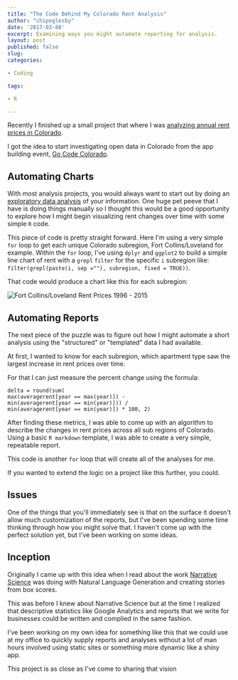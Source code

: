 ```yaml
---
title: "The Code Behind My Colorado Rent Analysis"
author: "chipoglesby"
date: '2017-03-08'
excerpt: Examining ways you might automate reporting for analysis.
layout: post
published: false
slug:
categories:

- Coding

tags:

- R

---
```


Recently I finished up a small project that where I was [analyzing annual rent
prices in Colorado](http://www.chipoglesby.com/coloradoRent/).

I got the idea to start investigating open data in Colorado from the app
building event, [Go Code Colorado](http://gocode.colorado.gov/).

## Automating Charts
With most analysis projects, you would always want to start out by doing an
[exploratory data analysis](https://en.wikipedia.org/wiki/Exploratory_data_analysis)
of your information. One huge pet peeve that I have is doing things manually so
I thought this would be a good opportunity to explore how I might begin visualizing
rent changes over time with some simple `R` code.

<script src="http://gist-it.appspot.com/https://github.com/chipoglesby/coloradoRent/blob/master/code/plots/plots.R"></script>

This piece of code is pretty straight forward. Here I'm using a very simple
`for` loop to get each unique Colorado subregion, Fort Collins/Loveland for
example. Within the `for` loop, I've using `dplyr` and `ggplot2` to build a simple
line chart of rent with a `grepl` `filter` for the specific `i` subregion like:
`filter(grepl(paste(i, sep =""), subregion, fixed = TRUE))`.

That code would produce a chart like this for each subregion:

![Fort Collins/Loveland Rent Prices 1996 - 2015](https://raw.githubusercontent.com/chipoglesby/coloradoRent/master/images/fortcollinsloveland.png)

## Automating Reports
The next piece of the puzzle was to figure out how I might automate a short analysis
using the "structured" or "templated" data I had available.

At first, I wanted to know for each subregion, which apartment type saw the 
largest increase in rent prices over time.

For that I can just measure the percent change using the formula:
```
delta = round(sum(
max(averagerent[year == max(year)]) -
min(averagerent[year == min(year)])) / 
min(averagerent[year == min(year)]) * 100, 2)
```

After finding these metrics, I was able to come up with an algorithm to describe
the changes in rent prices across all sub regions of Colorado. Using a basic
`R markdown` template, I was able to create a very simple, repeatable report.

<script src="http://gist-it.appspot.com/https://github.com/chipoglesby/coloradoRent/blob/master/rmd/subregionAnalysis.Rmd"></script>

This code is another `for` loop that will create all of the analyses for me.
<script src="http://gist-it.appspot.com/https://github.com/chipoglesby/coloradoRent/blob/master/code/subregionAnalysis.R"></script>

If you wanted to extend the logic on a project like this further, you could.

## Issues

One of the things that you'll immediately see is that on the surface it doesn't
allow much customization of the reports, but I've been spending some time 
thinking through how you might solve that. I haven't come up with the perfect
solution yet, but I've been working on some ideas.

## Inception

Originally I came up with this idea when I read about the work [Narrative 
Science](http://chicagoinno.streetwise.co/2014/06/06/after-generating-baseball-articles-from-box-scores-narrative-science-now-tells-a-much-bigger-story/)
was doing with Natural Language Generation and creating stories from box scores.

This was before I knew about Narrative Science but at the time I realized that 
descriptive statistics like Google Analytics and reports that we write for 
businesses could be written and complied in the same fashion.

I've been working on my own idea for something like this that we could use at my
office to quickly supply reports and analyses without a lot of man hours 
involved using static sites or something more dynamic like a shiny app.

This project is as close as I've come to sharing that vision
